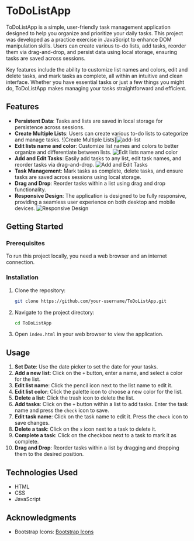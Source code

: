 # ToDoListApp
ToDoListApp is a simple, user-friendly task management application designed to help you organize and prioritize your daily tasks. This project was developed as a practice exercise in JavaScript to enhance DOM manipulation skills. Users can create various to-do lists, add tasks, reorder them via drag-and-drop, and persist data using local storage, ensuring tasks are saved across sessions.

Key features include the ability to customize list names and colors, edit and delete tasks, and mark tasks as complete, all within an intuitive and clean interface. Whether you have essential tasks or just a few things you might do, ToDoListApp makes managing your tasks straightforward and efficient.

## Features

- **Persistent Data**: Tasks and lists are saved in local storage for persistence across sessions.
- **Create Multiple Lists**: Users can create various to-do lists to categorize and manage tasks.
  ![Create Multiple Lists]![add-list](https://github.com/user-attachments/assets/52b878f7-2016-4f19-a404-ebca6a946edf)
- **Edit lists name and color**: Customize list names and colors to better organize and differentiate between lists.
  ![Edit lists name and color](https://github.com/user-attachments/assets/5a7ecbe2-34d7-4069-aee1-a6b6912ce1f3)
- **Add and Edit Tasks**: Easily add tasks to any list, edit task names, and reorder tasks via drag-and-drop.
  ![Add and Edit Tasks](https://github.com/user-attachments/assets/c46bf368-f0cc-4fea-b60c-33adfa592915)
- **Task Management**: Mark tasks as complete, delete tasks, and ensure tasks are saved across sessions using local storage.
- **Drag and Drop**: Reorder tasks within a list using drag and drop functionality.
- **Responsive Design**: The application is designed to be fully responsive, providing a seamless user experience on both desktop and mobile devices.
  ![Responsive Design](https://github.com/user-attachments/assets/5810338f-a573-44cf-aba1-d5e00e9e6f39)

## Getting Started

### Prerequisites

To run this project locally, you need a web browser and an internet connection.

### Installation

1. Clone the repository:

    ```bash
    git clone https://github.com/your-username/ToDoListApp.git
    ```

2. Navigate to the project directory:

    ```bash
    cd ToDoListApp
    ```

3. Open `index.html` in your web browser to view the application.

## Usage

1. **Set Date**: Use the date picker to set the date for your tasks.
2. **Add a new list**: Click on the `+` button, enter a name, and select a color for the list.
3. **Edit list name**: Click the pencil icon next to the list name to edit it.
4. **Edit list color**: Click the palette icon to choose a new color for the list.
5. **Delete a list**: Click the trash icon to delete the list.
6. **Add tasks**: Click on the `+` button within a list to add tasks. Enter the task name and press the `check` icon to save.
7. **Edit task name**: Click on the task name to edit it. Press the `check` icon to save changes.
8. **Delete a task**: Click on the `x` icon next to a task to delete it.
9. **Complete a task**: Click on the checkbox next to a task to mark it as complete.
10. **Drag and Drop**: Reorder tasks within a list by dragging and dropping them to the desired position.

## Technologies Used

- HTML
- CSS
- JavaScript

## Acknowledgments

- Bootstrap Icons: [Bootstrap Icons](https://icons.getbootstrap.com/)
